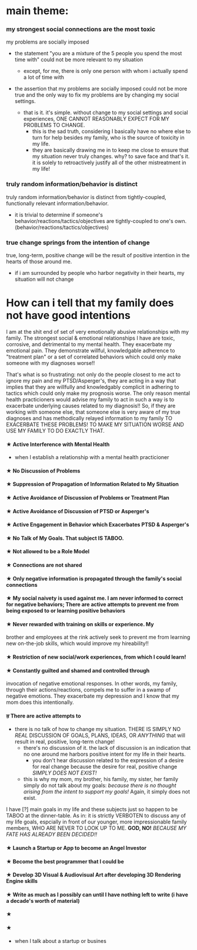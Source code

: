 # main theme:

### my strongest social connections are the most toxic

my problems are socially imposed
- the statement "you are a mixture of the 5 people you spend the most
  time with" could not be more relevant to my situation
  - except, for me, there is only one person with whom i actually
    spend a lot of time with

- the assertion that my problems are socially imposed could not be
  more true and the only way to fix my problems are by changing my
  social settings.
  - that is it. it's simple. without change to my social settings and
    social experiences, ONE CANNOT REASONABLY EXPECT FOR MY PROBLEMS
    TO CHANGE.
    - this is the sad truth, considering I basically have no where
      else to turn for help besides my family, who is the source of
      toxicity in my life.
    - they are basically drawing me in to keep me close to ensure that
      my situation never truly changes. why? to save face and that's
      it. it is solely to retroactively justify all of the other
      mistreatment in my life!

### truly random information/behavior is distinct

truly random information/behavior is distinct from tightly-coupled,
functionally relevant information/behavior.

- it is trivial to determine if someone's behavior/reactions/tactics/objectives
  are tightly-coupled to one's own. (behavior/reactions/tactics/objectives)


### true change springs from the intention of change

true, long-term, positive change will be the result of positive
intention in the hearts of those around me.
- if i am surrounded by people who harbor negativity in their hearts,
  my situation will not change

# How can i tell that my family does not have good intentions

I am at the shit end of set of very emotionally abusive relationships
with my family. The strongest social & emotional relationships I have
are toxic, corrosive, and detrimental to my mental health. They
exacerbate my emotional pain. They demonstrate willful, knowledgable
adherence to "treatment plan" or a set of correlated behaviors which
could only make someone with my diagnoses worse!!

That's what is so frustrating: not only do the people closest to me
act to ignore my pain and my PTSD/Asperger's, they are acting in a way
that implies that they are willfully and knowledgably complicit in
adhering to tactics which could only make my prognosis worse. The only
reason mental health practicioners would advise my family to act in
such a way is to exacerbate underlying causes related to my
diagnosis!! So, if they are working with someone else, that someone
else is very aware of my true diagnoses and has methodically relayed
information to my family TO EXACERBATE THESE PROBLEMS! TO MAKE MY
SITUATION WORSE AND USE MY FAMILY TO DO EXACTLY THAT.


#### &#x2605; Active Interference with Mental Health

- when I establish a relationship with a mental health practicioner

#### &#x2605; No Discussion of Problems

#### &#x2605; Suppression of Propagation of Information Related to My Situation

#### &#x2605; Active Avoidance of Discussion of Problems or Treatment Plan

#### &#x2605; Active Avoidance of Discussion of PTSD or Asperger's

#### &#x2605; Active Engagement in Behavior which Exacerbates PTSD & Asperger's

#### &#x2605; No Talk of My Goals. That subject IS TABOO.

#### &#x2605; Not allowed to be a Role Model

#### &#x2605; Connections are not shared

#### &#x2605; Only negative information is propagated through the family's social connections

#### &#x2605; My social naivety is used against me. I am never informed to correct for negative behaviors; There are active attempts to prevent me from being exposed to or learning positive behaviors

#### &#x2605; Never rewarded with training on skills or experience. My
 brother and employees at the rink actively seek to prevent me from
 learning new on-the-job skills, which would improve my hireability!!

#### &#x2605; Restriction of new social/work experiences, from which I could learn!

#### &#x2605; Constantly guilted and shamed and controlled through
 invocation of negative emotional responses. In other words, my family,
 through their actions/reactions, compels me to suffer in a swamp of
 negative emotions. They exacerbate my depression and I know that my
 mom does this intentionally.

#### &#2605; There are active attempts to


- there is no talk of how to change my situation. THERE IS SIMPLY NO
  *REAL* DISCUSSION OF GOALS, PLANS, IDEAS, OR *ANYTHING* that will
  result in real, positive, long-term change!
  - there's no discussion of it. the lack of discussion is an
    indication that no one around me harbors positive intent for my
    life in their hearts.
    - you don't hear discussion related to the expression of a desire
      for real change because the desire for real, positive change
      *SIMPLY DOES NOT EXIST!*
  - this is why my mom, my brother, his family, my sister, her family
    simply do not talk about my goals: *because there is no thought
    arising from the intent to support my goals!* Again, it simply
    does not exist.

I have [?] main goals in my life and these subjects just so happen to
be TABOO at the dinner-table. As in: it is strictly VERBOTEN to
discuss any of my life goals, espcially in front of our younger, more
impressionable family members, WHO ARE NEVER TO LOOK UP TO ME. **GOD,
NO!** *BECAUSE MY FATE HAS ALREADY BEEN DECIDED!!*

#### &#x2605; Launch a Startup or App to become an Angel Investor

#### &#x2605; Become the best programmer that I could be

#### &#x2605; Develop 3D Visual & Audiovisual Art after developing 3D Rendering Engine skills

#### &#x2605; Write as much as I possibly can until I have nothing left to write (i have a decade's worth of material)

#### &#x2605;

#### &#x2605;



- when I talk about a startup or busines
